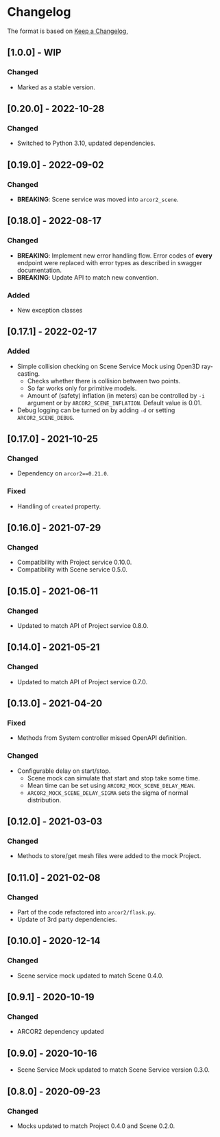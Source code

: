 # Changelog

The format is based on [Keep a Changelog](https://keepachangelog.com/en/1.0.0/),

## [1.0.0] - WIP

### Changed

- Marked as a stable version.

## [0.20.0] - 2022-10-28

### Changed

- Switched to Python 3.10, updated dependencies.

## [0.19.0] - 2022-09-02

### Changed

- **BREAKING**: Scene service was moved into `arcor2_scene`.

## [0.18.0] - 2022-08-17

### Changed

- **BREAKING**: Implement new error handling flow. Error codes of **every** endpoint were replaced with error 
  types as described in swagger documentation.
- **BREAKING**: Update API to match new convention.

### Added

- New exception classes

## [0.17.1] - 2022-02-17

### Added

- Simple collision checking on Scene Service Mock using Open3D ray-casting.
  - Checks whether there is collision between two points.
  - So far works only for primitive models.
  - Amount of (safety) inflation (in meters) can be controlled by `-i` argument or by `ARCOR2_SCENE_INFLATION`. Default value is 0.01.
- Debug logging can be turned on by adding `-d` or setting `ARCOR2_SCENE_DEBUG`.

## [0.17.0] - 2021-10-25

### Changed

- Dependency on `arcor2==0.21.0`.

### Fixed

- Handling of `created` property.

## [0.16.0] - 2021-07-29

### Changed

- Compatibility with Project service 0.10.0.
- Compatibility with Scene service 0.5.0.

## [0.15.0] - 2021-06-11

### Changed
- Updated to match API of Project service 0.8.0.

## [0.14.0] - 2021-05-21

### Changed
- Updated to match API of Project service 0.7.0.

## [0.13.0] - 2021-04-20

### Fixed
- Methods from System controller missed OpenAPI definition.

### Changed
- Configurable delay on start/stop.
  - Scene mock can simulate that start and stop take some time.
  - Mean time can be set using `ARCOR2_MOCK_SCENE_DELAY_MEAN`.
  - `ARCOR2_MOCK_SCENE_DELAY_SIGMA` sets the sigma of normal distribution.

## [0.12.0] - 2021-03-03

### Changed
- Methods to store/get mesh files were added to the mock Project.

## [0.11.0] - 2021-02-08

### Changed
- Part of the code refactored into `arcor2/flask.py`.
- Update of 3rd party dependencies.

## [0.10.0] - 2020-12-14

### Changed
- Scene service mock updated to match Scene 0.4.0.

## [0.9.1] - 2020-10-19

### Changed
- ARCOR2 dependency updated

## [0.9.0] - 2020-10-16
- Scene Service Mock updated to match Scene Service version 0.3.0. 

## [0.8.0] - 2020-09-23
### Changed
- Mocks updated to match Project 0.4.0 and Scene 0.2.0.